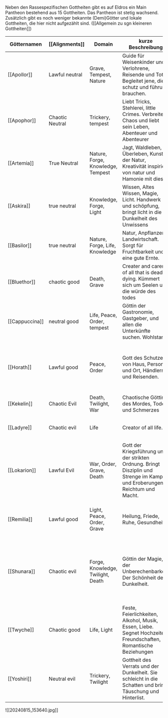 Neben den Rassespezifischen Gottheiten gibt es auf Eldros ein Main Pantheon bestehend aus 15 Gottheiten. Das Pantheon ist stetig wachsend.
Zusätzlich gibt es noch weniger bekannte (Demi)Götter und lokale Gottheiten, die hier nicht aufgezählt sind. ([[Allgemein zu sgn kleineren Gottheiten]])

| Götternamen             | [[Alignments]]  | Domain                            | kurze Beschreibung                                                                                                          | Symbol                                                                                                                   |
| ----------------------- | --------------- | --------------------------------- | --------------------------------------------------------------------------------------------------------------------------- | ------------------------------------------------------------------------------------------------------------------------ |
| [[Apollor]]    | Lawful neutral  | Grave, Tempest, Nature            | Guide für Weisenkinder und Verlohrene, Reisende und Tote. Begleitet jene, die schutz und führung brauchen.                  | Waldhütte auf füßen mit Sonne dahinter                                                                                   |
| [[Apophor]]    | Chaotic Neutral | Trickery, tempest                 | Liebt Tricks, Stehlerei, little Crimes. Verbreitet Chaos und liebt sein Leben, Abenteuer und Abenteurer                     | Würfel mit schlangen außenrum                                                                                            |
| [[Artemia]]    | True Neutral    | Nature, Forge, Knowledge, Tempest | Jagt, Waldleben, Überleben, Kunst der Natur, Kreativität inspiriert von natur und Hamonie mit dieser                        | Baum mit kunstvoll verflochtener Krone                                                                                   |
| [[Askira]]     | true neutral    | Knowledge, Forge, Light           | Wissen, Altes Wissen, Magie, Licht. Handwerk und schöpfung, bringt licht in die Dunkelheit des Unwissens                    | offenes Buch mit flammendem schwarzen Ball                                                                               |
| [[Basilor]]    | true neutral    | Nature, Forge, Life, Knowledge    | Natur, Anpflanzen, Landwirtschaft. Sorgt für Fruchtbarkeit und eine gute Ernte.                                             | Schwarzes Samen mit Keimling                                                                                             |
| [[Bluethor]]   | chaotic good    | Death, Grave                      | Creater and carer of all that is dead or dying. Kümmert sich um Seelen und die würde des todes                              | Fallendes Blatt                                                                                                          |
| [[Cappuccina]] | neutral good    | Life, Peace, Order, tempest       | Göttin der Gastronomie, Gastgeber, und allen die Unterkünfte suchen. Wohlstand.                                             | Schwarzer Tropfen zwischen gefalteten Händen                                                                             |
| [[Horath]]     | Lawful good     | Peace, Order                      | Gott des Schutzes von Haus, Person und Ort, Händlern und Reisenden.                                                         | Schild mit schwarzem Rahmen, blauem Wasser, einer orangener Sonne und goldenen Sternen auf rot                           |
| [[Kekelin]]    | Chaotic Evil    | Death, Twilight, War              | Chaotische Göttin des Mordes, Todes und Schmerzes                                                                           | Geschwungener Dolch mit Auge                                                                                             |
| [[Ladyre]]     | Chaotic evil    | Life                              | Creator of all life.                                                                                                        | Schwarz ausgefülltes Auge mit einer Welt als Iris                                                                        |
| [[Lokarion]]   | Lawful Evil     | War, Order, Grave, Death          | Gott der Kriegsführung und der strikten Ordnung. Bringt Disziplin und Strenge im Kampf und Eroberungen. Reichtum und Macht. | Rad mit Linien                                                                                                           |
| [[Remilia]]    | Lawful good     | Light, Peace, Order, Grave        | Heilung, Friede, Ruhe, Gesundheit                                                                                           | kleiner runde Trankflasche mit sternen darin, manchmal mit Sonne auf Label                                               |
| [[Shunara]]    | Chaotic evil    | Forge, Knowledge, Twilight, Death | Göttin der Magie, der Unberechenbarkeit, Der Schönheit der Dunkelheit.                                                      | Feminines Gesicht mit schwarzen Langen Wellen, zwei geschlossenen und einem Offenem Auge auf der Stirn, Sonne hinter ihr |
| [[Twyche]]     | Chaotic good    | Life, Light                       | Feste, Feierlichkeiten, Alkohol, Musik, Essen, Liebe. Segnet Hochzeiten, Freundschaften, Romantische Beziehungen            | goldene Lyre                                                                                                             |
| [[Yoshiri]]    | Neutral evil    | Trickery, Twilight                | Gottheit des Verrats und der Dunkelheit. Sie schleicht in die Schatten und bringt Täuschung und Hinterlist.                 | weiße Spirale auf weiß                                                                                                   |

![[20240815_153640.jpg]]